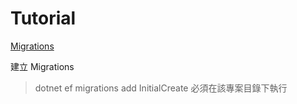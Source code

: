 # Tutorial

[Migrations](https://docs.microsoft.com/zh-tw/ef/core/managing-schemas/migrations/)

建立 Migrations
> dotnet ef migrations add InitialCreate
必須在該專案目錄下執行